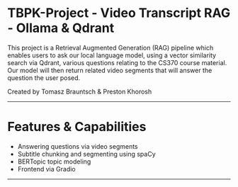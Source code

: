# TBPK-Project - Video Transcript RAG - Ollama & Qdrant
This project is a Retrieval Augmented Generation (RAG) pipeline which enables users to ask our local language model, using a vector similarity search via Qdrant, various questions relating to the CS370 course material. Our model will then return related video segments that will answer the question the user posed.

Created by Tomasz Brauntsch & Preston Khorosh

---

# Features & Capabilities
- Answering questions via video segments
- Subtitle chunking and segmenting using spaCy
- BERTopic topic modeling
- Frontend via Gradio

---

